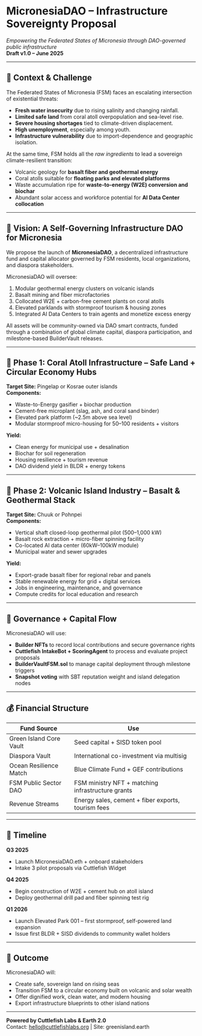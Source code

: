 # MicronesiaDAO – Infrastructure Sovereignty Proposal
*Empowering the Federated States of Micronesia through DAO-governed public infrastructure*  
**Draft v1.0 – June 2025**

---

## 📍 Context & Challenge

The Federated States of Micronesia (FSM) faces an escalating intersection of existential threats:

* **Fresh water insecurity** due to rising salinity and changing rainfall.
* **Limited safe land** from coral atoll overpopulation and sea-level rise.
* **Severe housing shortages** tied to climate-driven displacement.
* **High unemployment**, especially among youth.
* **Infrastructure vulnerability** due to import-dependence and geographic isolation.

At the same time, FSM holds all the *raw ingredients* to lead a sovereign climate-resilient transition:

* Volcanic geology for **basalt fiber and geothermal energy**
* Coral atolls suitable for **floating parks and elevated platforms**
* Waste accumulation ripe for **waste-to-energy (W2E) conversion and biochar**
* Abundant solar access and workforce potential for **AI Data Center collocation**

---

## 🎯 Vision: A Self-Governing Infrastructure DAO for Micronesia

We propose the launch of **MicronesiaDAO**, a decentralized infrastructure fund and capital allocator governed by FSM residents, local organizations, and diaspora stakeholders.

MicronesiaDAO will oversee:

1. Modular geothermal energy clusters on volcanic islands
2. Basalt mining and fiber microfactories
3. Collocated W2E + carbon-free cement plants on coral atolls
4. Elevated parklands with stormproof tourism & housing zones
5. Integrated AI Data Centers to train agents and monetize excess energy

All assets will be community-owned via DAO smart contracts, funded through a combination of global climate capital, diaspora participation, and milestone-based BuilderVault releases.

---

## 🧱 Phase 1: Coral Atoll Infrastructure – Safe Land + Circular Economy Hubs

**Target Site:** Pingelap or Kosrae outer islands  
**Components:**

* Waste-to-Energy gasifier + biochar production
* Cement-free microplant (slag, ash, and coral sand binder)
* Elevated park platform (~2.5m above sea level)
* Modular stormproof micro-housing for 50–100 residents + visitors

**Yield:**

* Clean energy for municipal use + desalination
* Biochar for soil regeneration
* Housing resilience + tourism revenue
* DAO dividend yield in BLDR + energy tokens

---

## 🌋 Phase 2: Volcanic Island Industry – Basalt & Geothermal Stack

**Target Site:** Chuuk or Pohnpei  
**Components:**

* Vertical shaft closed-loop geothermal pilot (500–1,000 kW)
* Basalt rock extraction + micro-fiber spinning facility
* Co-located AI data center (60kW–100kW module)
* Municipal water and sewer upgrades

**Yield:**

* Export-grade basalt fiber for regional rebar and panels
* Stable renewable energy for grid + digital services
* Jobs in engineering, maintenance, and governance
* Compute credits for local education and research

---

## 🤝 Governance + Capital Flow

MicronesiaDAO will use:

* **Builder NFTs** to record local contributions and secure governance rights
* **Cuttlefish IntakeBot + ScoringAgent** to process and evaluate project proposals
* **BuilderVaultFSM.sol** to manage capital deployment through milestone triggers
* **Snapshot voting** with SBT reputation weight and island delegation nodes

---

## 💰 Financial Structure

| Fund Source             | Use                                                |
| ----------------------- | -------------------------------------------------- |
| Green Island Core Vault | Seed capital + SISD token pool                     |
| Diaspora Vault          | International co-investment via multisig           |
| Ocean Resilience Match  | Blue Climate Fund + GEF contributions              |
| FSM Public Sector DAO   | FSM ministry NFT + matching infrastructure grants  |
| Revenue Streams         | Energy sales, cement + fiber exports, tourism fees |

---

## 📅 Timeline

**Q3 2025**

* Launch MicronesiaDAO.eth + onboard stakeholders
* Intake 3 pilot proposals via Cuttlefish Widget

**Q4 2025**

* Begin construction of W2E + cement hub on atoll island
* Deploy geothermal drill pad and fiber spinning test rig

**Q1 2026**

* Launch Elevated Park 001 – first stormproof, self-powered land expansion
* Issue first BLDR + SISD dividends to community wallet holders

---

## 🌱 Outcome

MicronesiaDAO will:

* Create safe, sovereign land on rising seas
* Transition FSM to a circular economy built on volcanic and solar wealth
* Offer dignified work, clean water, and modern housing
* Export infrastructure blueprints to other island nations

---

**Powered by Cuttlefish Labs & Earth 2.0**  
Contact: [hello@cuttlefishlabs.org](mailto:hello@cuttlefishlabs.org) | Site: greenisland.earth
